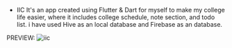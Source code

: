 - IIC
It's an app created using Flutter & Dart for myself to make my college life easier, where it includes college schedule, note section, and todo list.
 i have used Hive as an local database and Firebase as an database.

PREVIEW:
![iic](https://github.com/MR-SUBI/IIC/assets/131991730/6985b31d-e7a9-43e9-b943-fe205550aecd)
